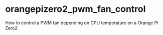# orangepizero2_pwm_fan_control
How to control a PWM fan depending on CPU temperature on a Orange Pi Zero2
